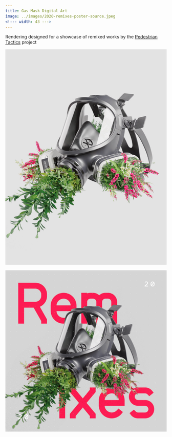```yaml
---
title: Gas Mask Digital Art
image: ../images/2020-remixes-poster-source.jpeg
<!--- width: 43 --->
---
```


Rendering designed for a showcase of remixed works by the [Pedestrian Tactics](https://pedestriantactics.com) project

![](../images/2020-remixes-poster-source.jpeg)

![](../images/2020-remixes-poster.jpeg)